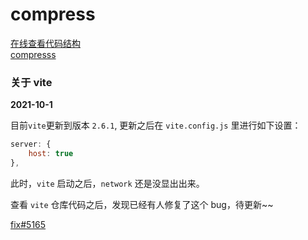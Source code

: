 # compress

[在线查看代码结构](https://github1s.com/LifeOrLife/compress)  
[compresss](https://lifeorlife.github.io/compress/)

### 关于 vite

**2021-10-1**

目前`vite`更新到版本 `2.6.1`, 更新之后在 `vite.config.js` 里进行如下设置：

```js
server: {
	host: true
},
```

此时，`vite` 启动之后，`network` 还是没显出出来。

查看 `vite` 仓库代码之后，发现已经有人修复了这个 bug，待更新~~

[fix#5165](https://github.com/vitejs/vite/pull/5156/commits/639855e97c9ad11935f47f2ff4aa01795ba506c7)
